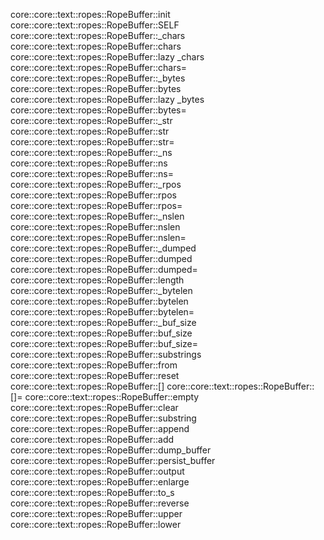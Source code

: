 core::core::text::ropes::RopeBuffer::init
core::core::text::ropes::RopeBuffer::SELF
core::core::text::ropes::RopeBuffer::_chars
core::core::text::ropes::RopeBuffer::chars
core::core::text::ropes::RopeBuffer::lazy _chars
core::core::text::ropes::RopeBuffer::chars=
core::core::text::ropes::RopeBuffer::_bytes
core::core::text::ropes::RopeBuffer::bytes
core::core::text::ropes::RopeBuffer::lazy _bytes
core::core::text::ropes::RopeBuffer::bytes=
core::core::text::ropes::RopeBuffer::_str
core::core::text::ropes::RopeBuffer::str
core::core::text::ropes::RopeBuffer::str=
core::core::text::ropes::RopeBuffer::_ns
core::core::text::ropes::RopeBuffer::ns
core::core::text::ropes::RopeBuffer::ns=
core::core::text::ropes::RopeBuffer::_rpos
core::core::text::ropes::RopeBuffer::rpos
core::core::text::ropes::RopeBuffer::rpos=
core::core::text::ropes::RopeBuffer::_nslen
core::core::text::ropes::RopeBuffer::nslen
core::core::text::ropes::RopeBuffer::nslen=
core::core::text::ropes::RopeBuffer::_dumped
core::core::text::ropes::RopeBuffer::dumped
core::core::text::ropes::RopeBuffer::dumped=
core::core::text::ropes::RopeBuffer::length
core::core::text::ropes::RopeBuffer::_bytelen
core::core::text::ropes::RopeBuffer::bytelen
core::core::text::ropes::RopeBuffer::bytelen=
core::core::text::ropes::RopeBuffer::_buf_size
core::core::text::ropes::RopeBuffer::buf_size
core::core::text::ropes::RopeBuffer::buf_size=
core::core::text::ropes::RopeBuffer::substrings
core::core::text::ropes::RopeBuffer::from
core::core::text::ropes::RopeBuffer::reset
core::core::text::ropes::RopeBuffer::[]
core::core::text::ropes::RopeBuffer::[]=
core::core::text::ropes::RopeBuffer::empty
core::core::text::ropes::RopeBuffer::clear
core::core::text::ropes::RopeBuffer::substring
core::core::text::ropes::RopeBuffer::append
core::core::text::ropes::RopeBuffer::add
core::core::text::ropes::RopeBuffer::dump_buffer
core::core::text::ropes::RopeBuffer::persist_buffer
core::core::text::ropes::RopeBuffer::output
core::core::text::ropes::RopeBuffer::enlarge
core::core::text::ropes::RopeBuffer::to_s
core::core::text::ropes::RopeBuffer::reverse
core::core::text::ropes::RopeBuffer::upper
core::core::text::ropes::RopeBuffer::lower